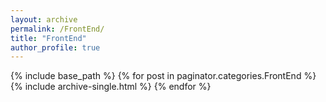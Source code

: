 ```yaml
---
layout: archive
permalink: /FrontEnd/
title: "FrontEnd"
author_profile: true
---
```


{% include base_path %}
{% for post in paginator.categories.FrontEnd %}
  {% include archive-single.html %}
{% endfor %}
